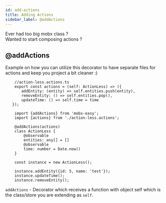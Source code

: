 ```yaml
---
id: add-actions
title: Adding Actions
sidebar_label: @addActions
---
```

Ever had too big mobx class ? 
<br>
Wanted to start composing actions ?

## @addActions

Example on how you can utilize this decorator to have separate files for actions and keep you project a bit cleaner :) 

```
    //action-less.actions.ts
    export const actions = (self: ActionLess) => ({
       addEntity: (entity) => self.entities.push(entity),
       removeEntity: () => self.entities.pop(),
       updateTime: () => self.time = time
   });

    import {addActions} from 'mobx-easy';
    import {actions} from './action-less.actions';

    @addActions(actions)
    class ActionLess {
        @observable
        entities: any[] = []
        @observable
        time: number = Date.now()
    }

    const instance = new ActionLess();

    instance.addEntity({id: 5, name: 'test'}); 
    instance.updateTime();
    instance.removeEntity();
```
`addActions` - Decorator which receives a function with object self which is the class/store you are extending as `self`.
<br>




